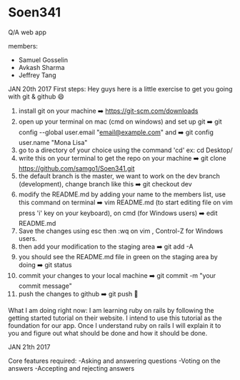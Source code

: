 # Soen341
Q/A web app

members:
- Samuel Gosselin
- Avkash Sharma
- Jeffrey Tang







JAN 20th 2017
First steps:
 Hey guys here is a little exercise to get you going with git & github :smile:

1. install git on your machine :arrow_right: https://git-scm.com/downloads
2. open up your terminal on mac (cmd on windows) and set up git :arrow_right: git config --global user.email "email@example.com" and :arrow_right: git config user.name "Mona Lisa"
3. go to a directory of your choice using the command 'cd' ex: cd Desktop/
4. write this on your terminal to get the repo on your machine :arrow_right: git clone https://github.com/samgo1/Soen341.git
5. the default branch is the master, we want to work on the dev branch (development), change branch like this :arrow_right: git checkout dev
6. modify the README.md by adding your name to the members list, use this command on terminal :arrow_right: vim README.md (to start editing file on vim press 'i' key on your keyboard), on cmd (for Windows users) :arrow_right: edit README.md
7. Save the changes using esc then :wq on vim , Control-Z for Windows users.
8. then add your modification to the staging area :arrow_right: git add -A
9. you should see the README.md file in green  on the staging area  by doing :arrow_right: git status
9. commit your changes to your local machine :arrow_right: git commit -m "your commit message"
10. push the changes to github :arrow_right: git push
:rainbow:

What I am doing right now: I am learning ruby on rails by following the getting started tutorial on their website. I intend to use this tutorial as the foundation for our app. Once I understand ruby on rails I will explain it to you and figure out what should be done and how it should be done. 

JAN 21th 2017

Core features required:
-Asking and answering questions
-Voting on the answers
-Accepting and rejecting answers

